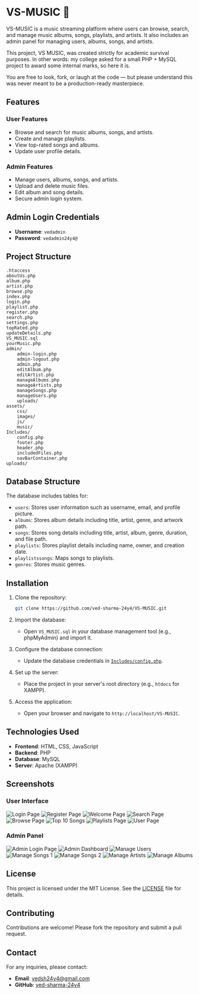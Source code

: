 # VS-MUSIC 🎵

VS-MUSIC is a music streaming platform where users can browse, search, and manage music albums, songs, playlists, and artists. It also includes an admin panel for managing users, albums, songs, and artists.

This project, VS MUSIC, was created strictly for academic survival purposes.
In other words: my college asked for a small PHP + MySQL project to award some internal marks, so here it is.

You are free to look, fork, or laugh at the code — but please understand this was never meant to be a production-ready masterpiece.

## Features

### User Features

- Browse and search for music albums, songs, and artists.
- Create and manage playlists.
- View top-rated songs and albums.
- Update user profile details.

### Admin Features

- Manage users, albums, songs, and artists.
- Upload and delete music files.
- Edit album and song details.
- Secure admin login system.

## Admin Login Credentials

- **Username**: `vedadmin`
- **Password**: `vedadmin24y4@`

## Project Structure

```
.htaccess
aboutUs.php
album.php
artist.php
browse.php
index.php
login.php
playlist.php
register.php
search.php
settings.php
topRated.php
updateDetails.php
VS_MUSIC.sql
yourMusic.php
admin/
    admin-login.php
    admin-logout.php
    admin.php
    editAlbum.php
    editArtist.php
    manageAlbums.php
    manageArtists.php
    manageSongs.php
    manageUsers.php
    uploads/
assets/
    css/
    images/
    js/
    music/
Includes/
    config.php
    footer.php
    header.php
    includedFiles.php
    navBarContainer.php
uploads/
```

## Database Structure

The database includes tables for:

- `users`: Stores user information such as username, email, and profile picture.
- `albums`: Stores album details including title, artist, genre, and artwork path.
- `songs`: Stores song details including title, artist, album, genre, duration, and file path.
- `playlists`: Stores playlist details including name, owner, and creation date.
- `playlistssongs`: Maps songs to playlists.
- `genres`: Stores music genres.

## Installation

1. Clone the repository:

   ```bash
   git clone https://github.com/ved-sharma-24y4/VS-MUSIC.git
   ```

2. Import the database:

   - Open `VS_MUSIC.sql` in your database management tool (e.g., phpMyAdmin) and import it.

3. Configure the database connection:

   - Update the database credentials in [`Includes/config.php`](Includes/config.php).

4. Set up the server:

   - Place the project in your server's root directory (e.g., `htdocs` for XAMPP).

5. Access the application:
   - Open your browser and navigate to `http://localhost/VS-MUSIC`.

## Technologies Used

- **Frontend**: HTML, CSS, JavaScript
- **Backend**: PHP
- **Database**: MySQL
- **Server**: Apache (XAMPP)

## Screenshots

### User Interface

![Login Page](assets/images/login-page.png)
![Register Page](assets/images/register-page.png)
![Welcome Page](assets/images/welcome-page.png)
![Search Page](assets/images/search-page.png)
![Browse Page](assets/images/Main-Browse.png)
![Top 10 Songs](assets/images/top-10-songs.png)
![Playlists Page](assets/images/playlists-page.png)
![User Page](assets/images/User-Page.png)

### Admin Panel

![Admin Login Page](assets/images/Admin-Login-Page.png)
![Admin Dashboard](assets/images/Admin-Dashboard.png)
![Manage Users](assets/images/Admin-Manage-Users.png)
![Manage Songs 1](assets/images/Admin-Manage-Songs-1.png)
![Manage Songs 2](assets/images/Admin-Manage-Songs-2.png)
![Manage Artists](assets/images/Admin-Manage-Artists.png)
![Manage Albums](assets/images/Admin-Manage-Albums.png)

## License

This project is licensed under the MIT License. See the [LICENSE](LICENSE.txt) file for details.

## Contributing

Contributions are welcome! Please fork the repository and submit a pull request.

## Contact

For any inquiries, please contact:

- **Email**: vedsh24y4@gmail.com
- **GitHub**: [ved-sharma-24y4](https://github.com/ved-sharma-24y4)
